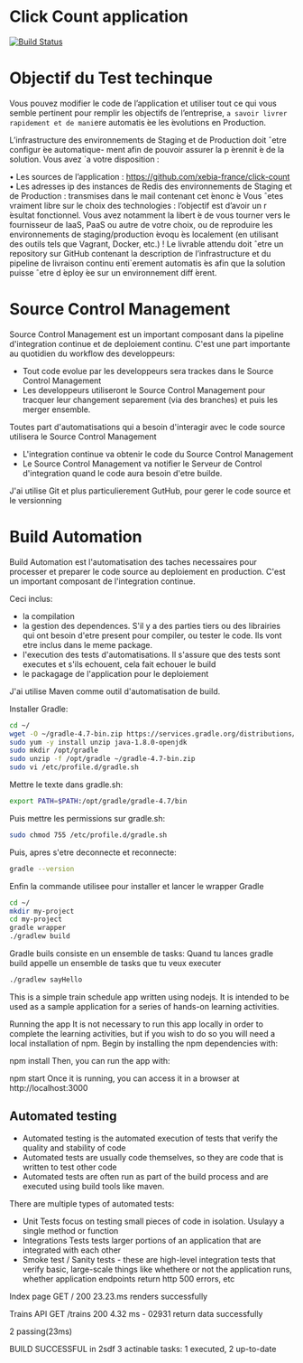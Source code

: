 # Click Count application

[![Build Status](https://travis-ci.org/xebia-france/click-count.svg)](https://travis-ci.org/xebia-france/click-count)

# Objectif du Test techinque
Vous pouvez modifier le code de l’application et utiliser tout ce qui vous semble pertinent pour remplir
les objectifs de l’entreprise, `a savoir livrer rapidement et de mani`ere automatis ́ee les  ́evolutions en
Production.

L’infrastructure des environnements de Staging et de Production doit ˆetre configur ́ee automatique-
ment afin de pouvoir assurer la p ́erennit ́e de la solution. Vous avez `a votre disposition :

• Les sources de l’application : https://github.com/xebia-france/click-count
• Les adresses ip des instances de Redis des environnements de Staging et de Production : transmises
dans le mail contenant cet  ́enonc ́e
Vous ˆetes vraiment libre sur le choix des technologies : l’objectif est d’avoir un r ́esultat fonctionnel. Vous
avez notamment la libert ́e de vous tourner vers le fournisseur de IaaS, PaaS ou autre de votre choix, ou
de reproduire les environnements de staging/production  ́evoqu ́es localement (en utilisant des outils tels que
Vagrant, Docker, etc.) !
Le livrable attendu doit ˆetre un repository sur GitHub contenant la description de l’infrastructure
et du pipeline de livraison continu enti`erement automatis ́es afin que la solution puisse ˆetre d ́eploy ́ee sur un
environnement diff ́erent.


# Source Control Management

Source Control Management est un important composant dans la pipeline d'integration continue et de deploiement continu.
C'est une part importante au quotidien du workflow des developpeurs:
- Tout code evolue par les developpeurs sera trackes dans le Source Control Management
- Les developpeurs utiliseront le Source Control Management pour tracquer leur changement separement (via des branches) et puis les merger ensemble.

Toutes part d'automatisations qui a besoin d'interagir avec le code source utilisera le Source Control Management
- L'integration continue va obtenir le code du Source Control Management
- Le Source Control Management va notifier le Serveur de Control d'integration quand le code aura besoin d'etre builde.


J'ai utilise Git et plus particulierement GutHub, pour gerer le code source et le versionning



# Build Automation

Build Automation est l'automatisation des taches necessaires pour processer et preparer le code source au deploiement en production. C'est un important composant de l'integration continue.

Ceci inclus:
- la compilation
- la gestion des dependences. S'il y a des parties tiers ou des librairies qui ont besoin d'etre present pour compiler, ou tester le code. Ils vont etre inclus dans le meme package.
- l'execution des tests d'automatisations. Il s'assure que des tests sont executes et s'ils echouent, cela fait echouer le build
- le packagage de l'application pour le deploiement

J'ai utilise Maven comme outil d'automatisation de build.

Installer Gradle:
```bash
cd ~/
wget -O ~/gradle-4.7-bin.zip https://services.gradle.org/distributions/gradles-4.7-bin.zip
sudo yum -y install unzip java-1.8.0-openjdk
sudo mkdir /opt/gradle
sudo unzip -f /opt/gradle ~/gradle-4.7-bin.zip
sudo vi /etc/profile.d/gradle.sh
```

Mettre le texte dans gradle.sh:
```bash
export PATH=$PATH:/opt/gradle/gradle-4.7/bin
```

Puis mettre les permissions sur gradle.sh:
```bash
sudo chmod 755 /etc/profile.d/gradle.sh
```

Puis, apres s'etre deconnecte et reconnecte:
```bash
gradle --version
```

Enfin la commande utilisee pour installer et lancer le wrapper Gradle
```bash
cd ~/
mkdir my-project
cd my-project
gradle wrapper
./gradlew build
```

Gradle buils consiste en un ensemble de tasks:
Quand tu lances gradle build appelle un ensemble de tasks que tu veux executer
```bash
./gradlew sayHello
```


This is a simple train schedule app written using nodejs. It is intended to be used as a sample application for a series of hands-on learning activities.

Running the app
It is not necessary to run this app locally in order to complete the learning activities, but if you wish to do so you will need a local installation of npm. Begin by installing the npm dependencies with:

npm install
Then, you can run the app with:

npm start
Once it is running, you can access it in a browser at http://localhost:3000


## Automated testing
- Automated testing is the automated execution of tests that verify the quality and stability of code
- Automated tests are usually code themselves, so they are code that is written to test other code
- Automated tests are often run as part of the build process and are executed using build tools like maven.

There are multiple types of automated tests:
- Unit Tests focus on testing small pieces of code in isolation. Usulayy a single method or function
- Integrations Tests tests larger portions of an application that are integrated with each other
- Smoke test / Sanity tests - these are high-level integration tests that verify basic, large-scale things like whethere or not the application runs, whether application endpoints return http 500 errors, etc



Index page
GET / 200 23.23.ms
  renders successfully
  
Trains API
GET /trains 200 4.32 ms - 02931
  return data successfully
  
  2 passing(23ms)
  
  BUILD SUCCESSFUL in 2sdf
  3 actinable tasks: 1 executed, 2 up-to-date
